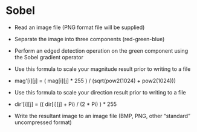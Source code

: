 Sobel
=====

* Read an image file (PNG format file will be supplied)
* Separate the image into three components (red-green-blue)
* Perform an edged detection operation on the green component using the Sobel gradient operator

* Use this formula to scale your magnitude result prior to writing to a file
 - mag'[i][j] = ( mag[i][j] * 255 ) / (sqrt(pow2(1024) + pow2(1024)))

* Use this formula to scale your direction result prior to writing to a file
 - dir'[i][j] = (( dir[i][j] + Pi) / (2 * Pi) ) * 255

* Write the resultant image to an image file (BMP, PNG, other “standard” uncompressed format)
